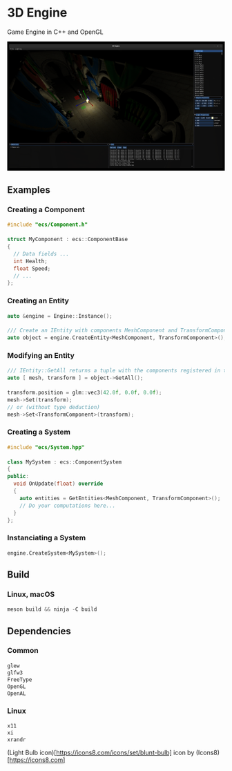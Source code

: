 # 3D Engine
Game Engine in C++ and OpenGL

![Editor Screenshot](./img/Screenshot_Editor_1.png)

## Examples
### Creating a Component
```cpp
#include "ecs/Component.h"

struct MyComponent : ecs::ComponentBase
{
  // Data fields ...
  int Health;
  float Speed;
  // ...
};
```
### Creating an Entity
```cpp
auto &engine = Engine::Instance();

/// Create an IEntity with components MeshComponent and TransformComponent and returns a non-owning pointer
auto object = engine.CreateEntity<MeshComponent, TransformComponent>();
```
### Modifying an Entity
```cpp
/// IEntity::GetAll returns a tuple with the components registered in the IEntity
auto [ mesh, transform ] = object->GetAll();

transform.position = glm::vec3(42.0f, 0.0f, 0.0f);
mesh->Set(transform);
// or (without type deduction)
mesh->Set<TransformComponent>(transform);
```
### Creating a System
```cpp
#include "ecs/System.hpp"

class MySystem : ecs::ComponentSystem
{
public:
  void OnUpdate(float) override
  {
    auto entities = GetEntities<MeshComponent, TransformComponent>();
    // Do your computations here...
  }
};
```
### Instanciating a System
```cpp
engine.CreateSystem<MySystem>();
```
## Build

### Linux, macOS
```cpp
meson build && ninja -C build
```

## Dependencies

### Common
```
glew
glfw3
FreeType
OpenGL
OpenAL
```

### Linux
```
x11
xi
xrandr
```

(Light Bulb icon)[https://icons8.com/icons/set/blunt-bulb] icon by (Icons8)[https://icons8.com]
